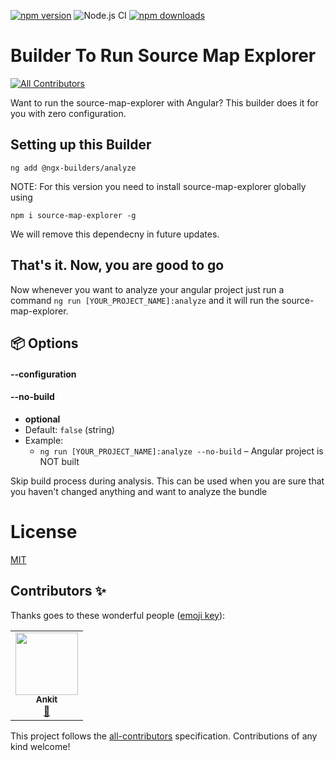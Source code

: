 [![npm version](https://badge.fury.io/js/%40ngx-builders%2Fanalyze.svg)](https://badge.fury.io/js/%40ngx-builders%2Fanalyze)
![Node.js CI](https://github.com/ngx-builders/source-map-analyzer/workflows/Node.js%20CI/badge.svg?branch=master)
[![npm downloads](https://img.shields.io/npm/dt/@ngx-builders/analyze?label=npm%20downloads)](https://www.npmjs.com/package/@ngx-builders/analyze)

# Builder To Run Source Map Explorer
<!-- ALL-CONTRIBUTORS-BADGE:START - Do not remove or modify this section -->
[![All Contributors](https://img.shields.io/badge/all_contributors-1-orange.svg?style=flat-square)](#contributors-)
<!-- ALL-CONTRIBUTORS-BADGE:END -->

Want to run the source-map-explorer with Angular? 
This builder does it for you with zero configuration.


## Setting up this Builder

```
ng add @ngx-builders/analyze
```

NOTE: For this version you need to install source-map-explorer globally using

```
npm i source-map-explorer -g
```

We will remove this dependecny in future updates.

## That's it. Now, you are good to go

Now whenever you want to analyze your angular project just run a command `ng run [YOUR_PROJECT_NAME]:analyze` and it will run the source-map-explorer.


## 📦 Options <a name="options"></a>

#### --configuration <a name="configuration"></a>

#### --no-build <a name="no-build"></a>
- **optional**
- Default: `false` (string)
- Example:
  - `ng run [YOUR_PROJECT_NAME]:analyze --no-build` – Angular project is NOT built

Skip build process during analysis.
This can be used when you are sure that you haven't changed anything and want to analyze the bundle

# License
[MIT](https://github.com/ngx-builders/source-map-analyzer/blob/master/LICENSE)


## Contributors ✨

Thanks goes to these wonderful people ([emoji key](https://allcontributors.org/docs/en/emoji-key)):

<!-- ALL-CONTRIBUTORS-LIST:START - Do not remove or modify this section -->
<!-- prettier-ignore-start -->
<!-- markdownlint-disable -->
<table>
  <tr>
    <td align="center"><a href="https://ankitsharmablogs.com/"><img src="https://avatars1.githubusercontent.com/u/33789321?v=4" width="100px;" alt=""/><br /><sub><b>Ankit</b></sub></a><br /><a href="https://github.com/ngx-builders/source-map-analyzer/commits?author=AnkitSharma-007" title="Documentation">📖</a></td>
  </tr>
</table>

<!-- markdownlint-enable -->
<!-- prettier-ignore-end -->
<!-- ALL-CONTRIBUTORS-LIST:END -->

This project follows the [all-contributors](https://github.com/all-contributors/all-contributors) specification. Contributions of any kind welcome!
